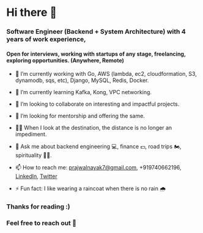 # Hi there 👋

### Software Engineer (Backend + System Architecture) with 4 years of work experience, 
#### Open for interviews, working with startups of any stage, freelancing, exploring opportunities. (Anywhere, Remote)

- 🔭 I’m currently working with Go, AWS (lambda, ec2, cloudformation, S3, dynamodb, sqs, etc), Django, MySQL, Redis, Docker.
- 🌱 I’m currently learning Kafka, Kong, VPC networking.
- 👯 I’m looking to collaborate on interesting and impactful projects.
- 🤔 I’m looking for mentorship and offering the same.
- 💪🏻 When I look at the destination, the distance is no longer an impediment.
- 💬 Ask me about backend engineering 💻, finance 💵, road trips 🏍, spirituality 🧘🏻.

- 📫 How to reach me: prajwalnayak7@gmail.com, +919740662196, [LinkedIn](https://www.linkedin.com/in/psn/), [Twitter](https://twitter.com/prajwalsn)
- ⚡ Fun fact: I like wearing a raincoat when there is no rain 🌧 


### Thanks for reading :)
### Feel free to reach out 🤝
